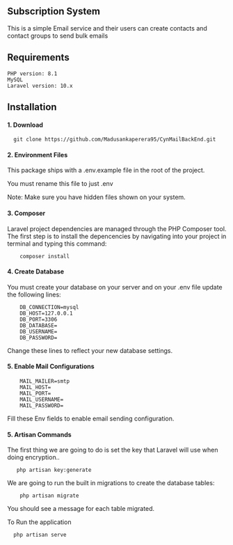 ## Subscription System

This is a simple Email service and their users can  create contacts and contact groups to send
bulk emails

## Requirements
    PHP version: 8.1
    MySQL
    Laravel version: 10.x

## Installation

#### 1. Download

      git clone https://github.com/Madusankaperera95/CynMailBackEnd.git

#### 2. Environment Files
This package ships with a .env.example file in the root of the project.

You must rename this file to just .env

Note: Make sure you have hidden files shown on your system.

#### 3. Composer
Laravel project dependencies are managed through the PHP Composer tool. The first step is to install the depencencies by navigating into your project in terminal and typing this command:

        composer install

#### 4. Create Database
You must create your database on your server and on your .env file update the following lines:

        DB_CONNECTION=mysql
        DB_HOST=127.0.0.1
        DB_PORT=3306
        DB_DATABASE=
        DB_USERNAME=
        DB_PASSWORD=

Change these lines to reflect your new database settings.

#### 5. Enable Mail Configurations

        MAIL_MAILER=smtp
        MAIL_HOST=
        MAIL_PORT=
        MAIL_USERNAME=
        MAIL_PASSWORD=
Fill these Env fields to enable email sending configuration.

#### 5. Artisan Commands

The first thing we are going to do is set the key that Laravel will use when doing encryption..

       php artisan key:generate

We are going to run the built in migrations to create the database tables:

        php artisan migrate

You should see a message for each table migrated.


To Run the application

      php artisan serve

